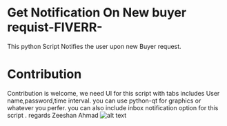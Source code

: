 # Get Notification On New buyer requist-FIVERR-
This python Script Notifies the user upon new Buyer request.

# Contribution
Contribution is welcome, we need UI for this script with tabs includes User name,password,time interval.
you can use python-qt for graphics or whatever you perfer.
you can also include inbox notification option for this script .
regards 
Zeeshan Ahmad 
![alt text](https://github.com/Zeeshanahmad4/Get-Notification-On-New-buyer-requist-FIVERR-/blob/master/320179-P97YST-384.jpg)
